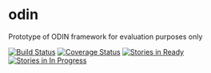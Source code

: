 # odin
Prototype of ODIN framework for evaluation purposes only

[![Build Status](https://travis-ci.org/percival-detector/odin.svg)](https://travis-ci.org/percival-detector/odin)
[![Coverage Status](https://coveralls.io/repos/github/percival-detector/odin/badge.svg?branch=master)](https://coveralls.io/github/percival-detector/odin?branch=master)
[![Stories in Ready](https://badge.waffle.io/percival-detector/odin.png?label=ready&title=Ready)](https://waffle.io/percival-detector/odin)
[![Stories in In Progress](https://badge.waffle.io/percival-detector/odin.png?label=In%20Progress&title=In%20Progress)](https://waffle.io/percival-detector/odin)

